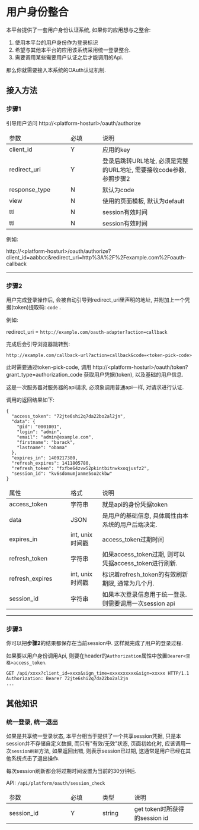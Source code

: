 # 用户身份整合

本平台提供了一套用户身份认证系统, 如果你的应用想与之整合:

1. 使用本平台的用户身份作为登录标识
1. 希望与其他本平台的应用该系统采用统一登录整合.
1. 需要调用某些需要用户认证之后才能调用的Api.

那么你就需要接入本系统的OAuth认证机制.

## 接入方法

### 步骤1

引导用户访问 <span class="hostname">http://&lt;platform-hosturl&gt;</span>/oauth/authorize

<table class="table table-striped table-condensed">
    <thead>
        <tr>
            <td width="150px">参数</td>
            <td width="70px">必填</td>
            <td>说明</td>
        </tr>
    </thead>
    <tbody>
        <tr>
            <td>client_id</td>
            <td>Y</td>
            <td>应用的key</td>
        </tr>
        <tr>
            <td>redirect_uri</td>
            <td>Y</td>
            <td>登录后跳转URL地址, 必须是完整的URL地址, 需要接收code参数, 参照步骤2</td>
        </tr>        
        <tr>
            <td>response_type</td>
            <td>N</td>
            <td>默认为code</td>
        </tr>
        <tr>
            <td>view</td>
            <td>N</td>
            <td>使用的页面模板, 默认为default</td>
        </tr>
        <tr>
            <td>ttl</td>
            <td>N</td>
            <td>session有效时间</td>
        </tr>
        <tr>
            <td>ttl</td>
            <td>N</td>
            <td>session有效时间</td>
        </tr>
    </tbody>
</table>

例如:

<span class="hostname">http://&lt;platform-hosturl&gt;</span>/oauth/authorize?client_id=aabbcc&redirect_uri=http%3A%2F%2Fexample.com%2Foauth-callback

------------

### 步骤2

用户完成登录操作后, 会被自动引导到redirect_uri里声明的地址, 并附加上一个凭据(token)提取码: ``code`` .

例如: 

redirect_uri = ``http://example.com/oauth-adapter?action=callback``

完成后会引导浏览器跳转到:

``http://example.com/callback-url?action=callback&code=<token-pick-code>``

此时需要通过token-pick-code, 调用
<span class="hostname">http://&lt;platform-hosturl&gt;</span>/oauth/token?grant_type=authorization_code
获取用户凭据(token), 以及基础的用户信息. 

这是一次服务器对服务器的api请求, 必须象调用普通api一样, 对请求进行认证.

调用的返回结果如下:

```
{
  "access_token": "72jte6shi2q7da22bo2al2jn",
  "data": {
    "@id": "0001001",
    "login": "admin",
    "email": "admin@example.com",
    "firstname": "barack",
    "lastname": "obama"
  },
  "expires_in": 1409217380,
  "refresh_expires": 1411805780,
  "refresh_token": "fxfbe64zvw52pkintbitnwkxoqjusfz2",
  "session_id": "kv6sdomumjxnme5so2ckbw"
}
```

<table class="table table-striped table-condensed">
    <thead>
        <tr>
            <td width="150px">属性</td>
            <td>格式</td>
            <td>说明</td>
        </tr>
    </thead>
    <tbody>
        <tr>
            <td>access_token</td>
            <td>字符串</td>
            <td>就是api的身份凭据token</td>
        </tr>
        <tr>
            <td>data</td>
            <td>JSON</td>
            <td>是用户的基础信息, 具体属性由本系统的用户后端决定.</td>
        </tr>
        <tr>
            <td>expires_in</td>
            <td>int, unix时间戳</td>
            <td>access_token过期时间</td>
        </tr>        
        <tr>
            <td>refresh_token</td>
            <td>字符串</td>
            <td>如果access_token过期, 则可以凭据access_token进行刷新.</td>
        </tr>
        <tr>
            <td>refresh_expires</td>
            <td>int, unix时间戳</td>
            <td>标识着refresh_token的有效刷新期限, 通常为几个月.</td>
        </tr>
        <tr>
            <td>session_id</td>
            <td>字符串</td>
            <td>如果本次登录信息用于统一登录. 则需要调用一次session api</td>
        </tr>
    </tbody>
</table>

------------

### 步骤3

你可以把**步骤2**的结果都保存在当前session中. 这样就完成了用户的登录过程.

如果要以用户身份调用Api, 则要在header的``Authorization``属性中放置``Bearer<空格>access_token``.

```
GET /api/xxxx?client_id=xxxx&sign_time=xxxxxxxxxx&sign=xxxxx HTTP/1.1
Authorization: Bearer 72jte6shi2q7da22bo2al2jn
...

```


## 其他知识

### 统一登录, 统一退出

如果是共享统一登录状态, 本平台相当于提供了一个共享session凭据, 只是本session并不存储自定义数据, 而只有"有效/无效"状态, 页面初始化时, 应该调用一次``session刷新``方法, 如果返回出错, 则表示session已过期, 这通常是用户已经在其他系统点击了退出操作.

每次session刷新都会将过期时间设置为当前的30分钟后.

API: ``/api/platform/oauth/session_check``

<table class="table table-striped table-condensed">
    <thead>
        <tr>
            <td width="150px">参数</td>
            <td width="70px">必填</td>
            <td width="70px">类型</td>
            <td>说明</td>
        </tr>
    </thead>
    <tbody>
        <tr>
            <td>session_id</td>
            <td>Y</td>
            <td>string</td>
            <td>get token时所获得的session id</td>
        </tr>
    </tbody>
</table>